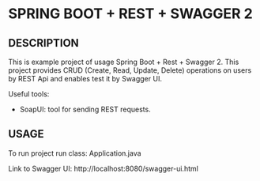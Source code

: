 SPRING BOOT + REST + SWAGGER 2
==============================


DESCRIPTION
-----------

This is example project of usage Spring Boot + Rest + Swagger 2. 
This project provides CRUD (Create, Read, Update, Delete) operations on users
by REST Api and enables test it by Swagger UI.

Useful tools:
- SoapUI: tool for sending REST requests.
  

USAGE
-----

To run project run class: 
Application.java

Link to Swagger UI:
http://localhost:8080/swagger-ui.html 